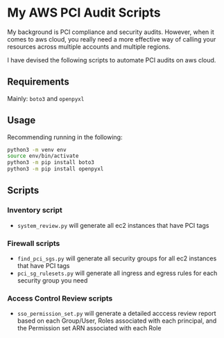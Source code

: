# My AWS PCI Audit Scripts

My background is PCI compliance and security audits. However, when it comes to aws cloud, you really need a more effective way of calling your resources across multiple accounts and multiple regions.

I have devised the following scripts to automate PCI audits on aws cloud.

## Requirements

Mainly: `boto3` and `openpyxl`

## Usage

Recommending running in the following:

```bash
python3 -m venv env
source env/bin/activate
python3 -m pip install boto3
python3 -m pip install openpyxl
```

## Scripts

### Inventory script
- `system_review.py` will generate all ec2 instances that have PCI tags

### Firewall scripts

- `find_pci_sgs.py` will generate all security groups for all ec2 instances that have PCI tags
- `pci_sg_rulesets.py` will generate all ingress and egress rules for each security group you need

### Access Control Review scripts
- `sso_permission_set.py` will generate a detailed acccess review report based on each Group/User, Roles associated with each principal, and the Permission set ARN associated with each Role
